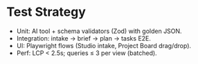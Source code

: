 # Test Strategy
- Unit: AI tool + schema validators (Zod) with golden JSON.
- Integration: intake → brief → plan → tasks E2E.
- UI: Playwright flows (Studio intake, Project Board drag/drop).
- Perf: LCP < 2.5s; queries ≤ 3 per view (batched).
